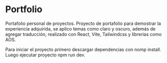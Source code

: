 # Portfolio
Portafolio personal de proyectos.
Proyecto de portafolio para demostrar la experiencia adquirida, se aplico temas como claro y oscuro, además de agregar traducción, realizado con React, Vite, Tailwindcss y librerias como AOS.

Para iniciar el proyecto primero descargar dependencias con nomp install.
Luego ejecutar proyecto npm run dev.
